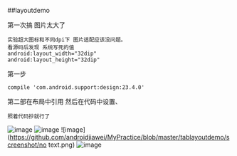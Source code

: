 ##layoutdemo

第一次搞 图片太大了

    实验超大图标和不同dpi下 图片适配应该没问题。
    看源码后发现 系统写死的值
    android:layout_width="32dip"
    android:layout_height="32dip"

第一步

    compile 'com.android.support:design:23.4.0'

第二部在布局中引用 然后在代码中设置、

    照着代码抄就行了


![image](https://github.com/androidjiawei/MyPractice/blob/master/tablayoutdemo/screenshot/firststyle.png)
![image](https://github.com/androidjiawei/MyPractice/blob/master/tablayoutdemo/screenshot/havetext.png)
![image](https://github.com/androidjiawei/MyPractice/blob/master/tablayoutdemo/screenshot/no text.png)
![image](https://github.com/androidjiawei/MyPractice/blob/master/tablayoutdemo/screenshot/selecetor.png)